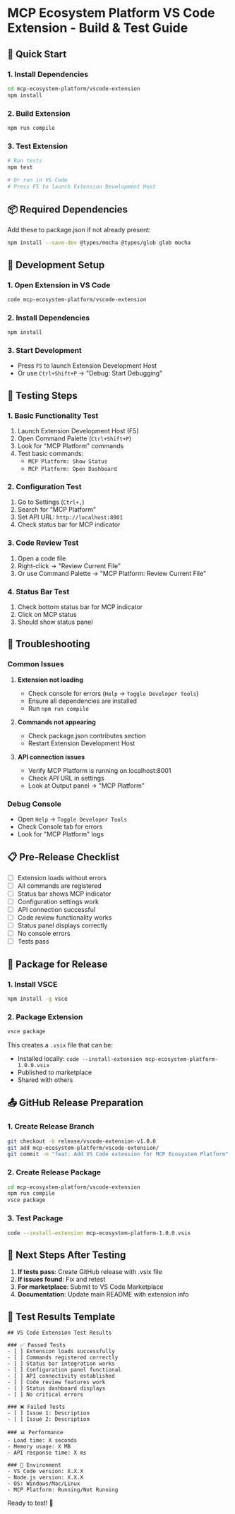 # MCP Ecosystem Platform VS Code Extension - Build & Test Guide

## 🚀 Quick Start

### 1. Install Dependencies
```bash
cd mcp-ecosystem-platform/vscode-extension
npm install
```

### 2. Build Extension
```bash
npm run compile
```

### 3. Test Extension
```bash
# Run tests
npm test

# Or run in VS Code
# Press F5 to launch Extension Development Host
```

## 📦 Required Dependencies

Add these to package.json if not already present:

```bash
npm install --save-dev @types/mocha @types/glob glob mocha
```

## 🔧 Development Setup

### 1. Open Extension in VS Code
```bash
code mcp-ecosystem-platform/vscode-extension
```

### 2. Install Dependencies
```bash
npm install
```

### 3. Start Development
- Press `F5` to launch Extension Development Host
- Or use `Ctrl+Shift+P` → "Debug: Start Debugging"

## 🧪 Testing Steps

### 1. Basic Functionality Test
1. Launch Extension Development Host (F5)
2. Open Command Palette (`Ctrl+Shift+P`)
3. Look for "MCP Platform" commands
4. Test basic commands:
   - `MCP Platform: Show Status`
   - `MCP Platform: Open Dashboard`

### 2. Configuration Test
1. Go to Settings (`Ctrl+,`)
2. Search for "MCP Platform"
3. Set API URL: `http://localhost:8001`
4. Check status bar for MCP indicator

### 3. Code Review Test
1. Open a code file
2. Right-click → "Review Current File"
3. Or use Command Palette → "MCP Platform: Review Current File"

### 4. Status Bar Test
1. Check bottom status bar for MCP indicator
2. Click on MCP status
3. Should show status panel

## 🐛 Troubleshooting

### Common Issues

1. **Extension not loading**
   - Check console for errors (`Help` → `Toggle Developer Tools`)
   - Ensure all dependencies are installed
   - Run `npm run compile`

2. **Commands not appearing**
   - Check package.json contributes section
   - Restart Extension Development Host

3. **API connection issues**
   - Verify MCP Platform is running on localhost:8001
   - Check API URL in settings
   - Look at Output panel → "MCP Platform"

### Debug Console
- Open `Help` → `Toggle Developer Tools`
- Check Console tab for errors
- Look for "MCP Platform" logs

## 📋 Pre-Release Checklist

- [ ] Extension loads without errors
- [ ] All commands are registered
- [ ] Status bar shows MCP indicator
- [ ] Configuration settings work
- [ ] API connection successful
- [ ] Code review functionality works
- [ ] Status panel displays correctly
- [ ] No console errors
- [ ] Tests pass

## 🚀 Package for Release

### 1. Install VSCE
```bash
npm install -g vsce
```

### 2. Package Extension
```bash
vsce package
```

This creates a `.vsix` file that can be:
- Installed locally: `code --install-extension mcp-ecosystem-platform-1.0.0.vsix`
- Published to marketplace
- Shared with others

## 📤 GitHub Release Preparation

### 1. Create Release Branch
```bash
git checkout -b release/vscode-extension-v1.0.0
git add mcp-ecosystem-platform/vscode-extension/
git commit -m "feat: Add VS Code extension for MCP Ecosystem Platform"
```

### 2. Create Release Package
```bash
cd mcp-ecosystem-platform/vscode-extension
npm run compile
vsce package
```

### 3. Test Package
```bash
code --install-extension mcp-ecosystem-platform-1.0.0.vsix
```

## 🎯 Next Steps After Testing

1. **If tests pass**: Create GitHub release with .vsix file
2. **If issues found**: Fix and retest
3. **For marketplace**: Submit to VS Code Marketplace
4. **Documentation**: Update main README with extension info

## 📝 Test Results Template

```
## VS Code Extension Test Results

### ✅ Passed Tests
- [ ] Extension loads successfully
- [ ] Commands registered correctly
- [ ] Status bar integration works
- [ ] Configuration panel functional
- [ ] API connectivity established
- [ ] Code review features work
- [ ] Status dashboard displays
- [ ] No critical errors

### ❌ Failed Tests
- [ ] Issue 1: Description
- [ ] Issue 2: Description

### 📊 Performance
- Load time: X seconds
- Memory usage: X MB
- API response time: X ms

### 🔧 Environment
- VS Code version: X.X.X
- Node.js version: X.X.X
- OS: Windows/Mac/Linux
- MCP Platform: Running/Not Running
```

Ready to test! 🚀